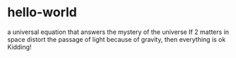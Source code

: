 # hello-world
a universal equation that answers the mystery of the universe
If 2 matters in space distort the passage of light because of gravity, then everything is ok
Kidding!
